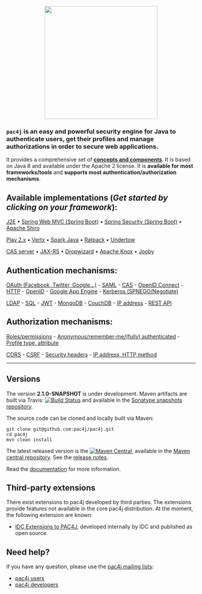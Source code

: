 <p align="center">
  <img src="https://pac4j.github.io/pac4j/img/logo.png" width="300" />
</p>
 
### `pac4j` is an easy and powerful security engine for Java to authenticate users, get their profiles and manage authorizations in order to secure web applications.

It provides a comprehensive set of [**concepts and components**](http://www.pac4j.org/docs/main-concepts-and-components.html). It is based on Java 8 and available under the Apache 2 license. It is **available for most frameworks/tools** and **supports most authentication/authorization mechanisms**.

## Available implementations (*Get started by clicking on your framework*):

[J2E](https://github.com/pac4j/j2e-pac4j) &bull; [Spring Web MVC (Spring Boot)](https://github.com/pac4j/spring-webmvc-pac4j) &bull; [Spring Security (Spring Boot)](https://github.com/pac4j/spring-security-pac4j) &bull; [Apache Shiro](https://github.com/bujiio/buji-pac4j)

[Play 2.x](https://github.com/pac4j/play-pac4j) &bull; [Vertx](https://github.com/pac4j/vertx-pac4j) &bull; [Spark Java](https://github.com/pac4j/spark-pac4j) &bull; [Ratpack](http://ratpack.io/manual/current/pac4j.html#pac4j) &bull; [Undertow](https://github.com/pac4j/undertow-pac4j)

[CAS server](https://apereo.github.io/cas/4.2.x/integration/Delegate-Authentication.html) &bull; [JAX-RS](https://github.com/pac4j/jax-rs-pac4j) &bull; [Dropwizard](https://github.com/evnm/dropwizard-pac4j) &bull; [Apache Knox](http://knox.apache.org/books/knox-0-9-0/user-guide.html#Pac4j+Provider+-+CAS+/+OAuth+/+SAML+/+OpenID+Connect) &bull; [Jooby](http://jooby.org/doc/pac4j)

## Authentication mechanisms:

[OAuth (Facebook, Twitter, Google...)](http://www.pac4j.org/docs/clients/oauth.html) - [SAML](http://www.pac4j.org/docs/clients/saml.html) - [CAS](http://www.pac4j.org/docs/clients/cas.html) - [OpenID Connect](http://www.pac4j.org/docs/clients/openid-connect.html) - [HTTP](http://www.pac4j.org/docs/clients/http.html) - [OpenID](http://www.pac4j.org/docs/clients/openid.html) - [Google App Engine](http://www.pac4j.org/docs/clients/google-app-engine.html) - [Kerberos (SPNEGO/Negotiate)](http://www.pac4j.org/docs/clients/kerberos.html)

[LDAP](http://www.pac4j.org/docs/authenticators/ldap.html) - [SQL](http://www.pac4j.org/docs/authenticators/sql.html) - [JWT](http://www.pac4j.org/docs/authenticators/jwt.html) - [MongoDB](http://www.pac4j.org/docs/authenticators/mongodb.html) - [CouchDB](http://www.pac4j.org/docs/authenticators/couchdb.html) - [IP address](http://www.pac4j.org/docs/authenticators/ip.html) - [REST API](http://www.pac4j.org/docs/authenticators/rest.html)

## Authorization mechanisms:

[Roles/permissions](http://www.pac4j.org/docs/authorizers/profile-authorizers.html#roles--permissions) - [Anonymous/remember-me/(fully) authenticated](http://www.pac4j.org/docs/authorizers/profile-authorizers.html#authentication-levels) - [Profile type, attribute](http://www.pac4j.org/docs/authorizers/profile-authorizers.html#others)

[CORS](http://www.pac4j.org/docs/authorizers/web-authorizers.html#cors) - [CSRF](http://www.pac4j.org/docs/authorizers/web-authorizers.html#csrf) - [Security headers](http://www.pac4j.org/docs/authorizers/web-authorizers.html#security-headers) - [IP address, HTTP method](http://www.pac4j.org/docs/authorizers/web-authorizers.html#others)

---

## Versions

The version **2.1.0-SNAPSHOT** is under development. Maven artifacts are built via Travis: [![Build Status](https://travis-ci.org/pac4j/pac4j.png?branch=master)](https://travis-ci.org/pac4j/pac4j) and available in the [Sonatype snapshots repository](https://oss.sonatype.org/content/repositories/snapshots/org/pac4j).

The source code can be cloned and locally built via Maven:

```shell
git clone git@github.com:pac4j/pac4j.git
cd pac4j
mvn clean install
```

The latest released version is the [![Maven Central](https://maven-badges.herokuapp.com/maven-central/org.pac4j/pac4j/badge.svg?style=flat)](https://maven-badges.herokuapp.com/maven-central/org.pac4j/pac4j), available in the [Maven central repository](http://search.maven.org/#search%7Cga%7C1%7Cpac4j-). See the [release notes](http://www.pac4j.org/docs/release-notes.html).

Read the [documentation](http://www.pac4j.org/docs/index.html) for more information.

## Third-party extensions

There exist extensions to pac4j developed by third parties. The extensions provide features not available in the core pac4j distribution. At the moment, the following extension are known:
- [IDC Extensions to PAC4J](https://github.com/jkacer/pac4j-extensions), developed internally by IDC and published as open source.

## Need help?

If you have any question, please use the [pac4j mailing lists](http://www.pac4j.org/mailing-lists.html):

- [pac4j users](https://groups.google.com/forum/?hl=en#!forum/pac4j-users)
- [pac4j developers](https://groups.google.com/forum/?hl=en#!forum/pac4j-dev)
